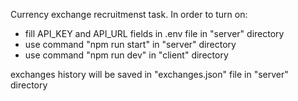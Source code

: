 Currency exchange recruitmenst task.
In order to turn on:
- fill API_KEY and API_URL fields in .env file in "server" directory
- use command "npm run start" in "server" directory
- use command "npm run dev" in "client" directory

exchanges history will be saved in "exchanges.json" file in "server" directory
